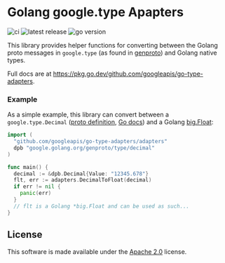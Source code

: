# Golang google.type Apapters

![ci](https://github.com/googleapis/go-type-adapters/workflows/ci/badge.svg)
![latest release](https://img.shields.io/github/v/release/googleapis/go-type-adapters)
![go version](https://img.shields.io/github/go-mod/go-version/googleapis/go-type-adapters)

This library provides helper functions for converting between the Golang
proto messages in `google.type` (as found in [genproto][]) and Golang native
types.

Full docs are at https://pkg.go.dev/github.com/googleapis/go-type-adapters.

### Example

As a simple example, this library can convert between a `google.type.Decimal`
([proto definition][], [Go docs][]) and a Golang [big.Float][]:

```go
import (
  "github.com/googleapis/go-type-adapters/adapters"
  dpb "google.golang.org/genproto/type/decimal"
)

func main() {
  decimal := &dpb.Decimal{Value: "12345.678"}
  flt, err := adapters.DecimalToFloat(decimal)
  if err != nil {
    panic(err)
  }
  // flt is a Golang *big.Float and can be used as such...
}
```

[genproto]: https://pkg.go.dev/google.golang.org/genproto
[proto definition]: https://github.com/googleapis/googleapis/blob/master/google/type/decimal.proto
[go docs]: https://pkg.go.dev/google.golang.org/genproto/googleapis/type/decimal
[big.float]: https://golang.org/pkg/math/big/#Float

## License

This software is made available under the [Apache 2.0][] license.

[apache 2.0]: https://www.apache.org/licenses/LICENSE-2.0
